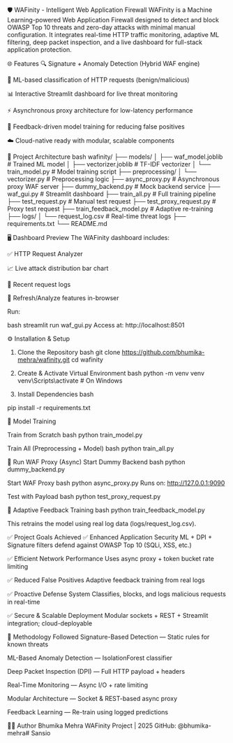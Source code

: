 🛡️ WAFinity - Intelligent Web Application Firewall
WAFinity is a Machine Learning-powered Web Application Firewall designed to detect and block OWASP Top 10 threats and zero-day attacks with minimal manual configuration. It integrates real-time HTTP traffic monitoring, adaptive ML filtering, deep packet inspection, and a live dashboard for full-stack application protection.

🌐 Features
🔍 Signature + Anomaly Detection (Hybrid WAF engine)

🧠 ML-based classification of HTTP requests (benign/malicious)

📊 Interactive Streamlit dashboard for live threat monitoring

⚡ Asynchronous proxy architecture for low-latency performance

🔄 Feedback-driven model training for reducing false positives

☁️ Cloud-native ready with modular, scalable components

🚀 Project Architecture
bash
wafinity/
├── models/
│   ├── waf_model.joblib           # Trained ML model
│   ├── vectorizer.joblib          # TF-IDF vectorizer
│   └── train_model.py             # Model training script
├── preprocessing/
│   └── vectorizer.py              # Preprocessing logic
├── async_proxy.py                 # Asynchronous proxy WAF server
├── dummy_backend.py              # Mock backend service
├── waf_gui.py                     # Streamlit dashboard
├── train_all.py                   # Full training pipeline
├── test_request.py                # Manual test request
├── test_proxy_request.py          # Proxy test request
├── train_feedback_model.py        # Adaptive re-training
├── logs/
│   └── request_log.csv            # Real-time threat logs
├── requirements.txt
└── README.md

🖥️ Dashboard Preview
The WAFinity dashboard includes:

✅ HTTP Request Analyzer

📈 Live attack distribution bar chart

📝 Recent request logs

🔁 Refresh/Analyze features in-browser

Run:

bash
streamlit run waf_gui.py
Access at: http://localhost:8501

⚙️ Installation & Setup

1. Clone the Repository
bash
git clone https://github.com/bhumika-mehra/wafinity.git
cd wafinity

2. Create & Activate Virtual Environment
bash
python -m venv venv
venv\Scripts\activate      # On Windows

3. Install Dependencies
bash

pip install -r requirements.txt

🧠 Model Training

Train from Scratch
bash
python train_model.py

Train All (Preprocessing + Model)
bash
python train_all.py

🔐 Run WAF Proxy (Async)
Start Dummy Backend
bash
python dummy_backend.py

Start WAF Proxy
bash
python async_proxy.py
Runs on: http://127.0.0.1:9090

Test with Payload
bash
python test_proxy_request.py

🔁 Adaptive Feedback Training
bash
python train_feedback_model.py

This retrains the model using real log data (logs/request_log.csv).

✅ Project Goals Achieved
✅ Enhanced Application Security
ML + DPI + Signature filters defend against OWASP Top 10 (SQLi, XSS, etc.)

✅ Efficient Network Performance
Uses async proxy + token bucket rate limiting

✅ Reduced False Positives
Adaptive feedback training from real logs

✅ Proactive Defense System
Classifies, blocks, and logs malicious requests in real-time

✅ Secure & Scalable Deployment
Modular sockets + REST + Streamlit integration; cloud-deployable

📌 Methodology Followed
Signature-Based Detection — Static rules for known threats

ML-Based Anomaly Detection — IsolationForest classifier

Deep Packet Inspection (DPI) — Full HTTP payload + headers

Real-Time Monitoring — Async I/O + rate limiting

Modular Architecture — Socket & REST-based async proxy

Feedback Learning — Re-train using logged predictions

👩‍💻 Author
Bhumika Mehra
WAFinity Project | 2025
GitHub: @bhumika-mehra# Sansio

